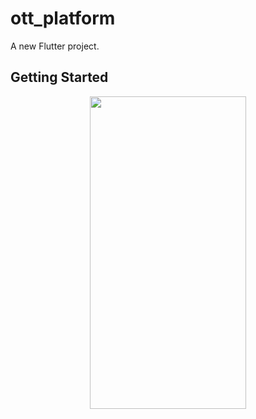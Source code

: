 # ott_platform

A new Flutter project.

## Getting Started



<p align=center>
  <img src="https://user-images.githubusercontent.com/111565916/190866770-f23f8d4f-8fde-40b1-bfcc-944c9f4e9cc9.gif" height=500 width=250>
<p>
  
